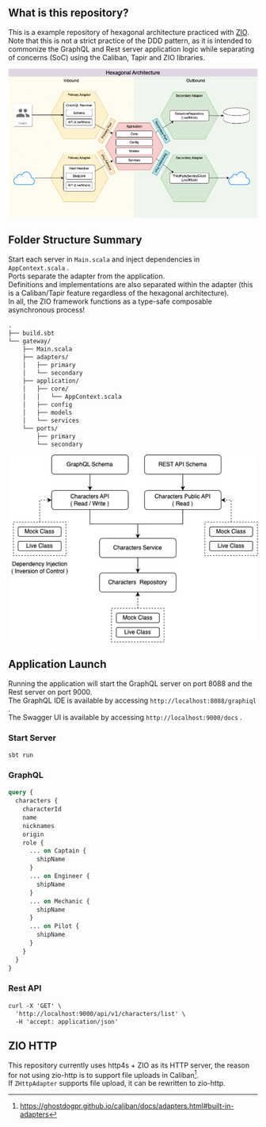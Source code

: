 ## What is this repository?

This is a example repository of hexagonal architecture practiced with [ZIO](https://zio.dev/).  
Note that this is not a strict practice of the DDD pattern, as it is intended to commonize the GraphQL and Rest server application logic while separating of concerns (SoC) using the Caliban, Tapir and ZIO libraries.  

![Hexagonal Architecture Image](https://github.com/aoyagi9936/hexagonal-architecture-example-with-zio/blob/main/hexagonal_architecture.png)

## Folder Structure Summary

Start each server in `Main.scala` and inject dependencies in `AppContext.scala` .  
Ports separate the adapter from the application.  
Definitions and implementations are also separated within the adapter (this is a Caliban/Tapir feature regardless of the hexagonal architecture).  
In all, the ZIO framework functions as a type-safe composable asynchronous process!  

```
.
├── build.sbt
└── gateway/
    ├── Main.scala
    ├── adapters/
    │   ├── primary
    │   └── secondary
    ├── application/
    │   ├── core/
    │   │   └── AppContext.scala
    │   ├── config
    │   ├── models
    │   └── services
    └── ports/
        ├── primary
        └── secondary
```

![Hexagonal Architecture Flow Image](https://github.com/aoyagi9936/hexagonal-architecture-example-with-zio/blob/main/hexagonal_architecture_flow.png)

## Application Launch

Running the application will start the GraphQL server on port 8088 and the Rest server on port 9000.  
The GraphQL IDE is available by accessing `http://localhost:8088/graphiql` .  
The Swagger UI is available by accessing `http://localhost:9000/docs` .  

### Start Server

```shell
sbt run
```

### GraphQL

```graphql
query {
  characters {
    characterId
    name
    nicknames
    origin
    role { 
      ... on Captain {
        shipName
      }
      ... on Engineer {
        shipName
      }
      ... on Mechanic {
        shipName
      }
      ... on Pilot {
        shipName
      }
    }
  }
}
```

### Rest API

```shell
curl -X 'GET' \
  'http://localhost:9000/api/v1/characters/list' \
  -H 'accept: application/json'
```

## ZIO HTTP

This repository currently uses http4s + ZIO as its HTTP server, the reason for not using zio-http is to support file uploads in Caliban[^1].  
If `ZHttpAdapter` supports file upload, it can be rewritten to zio-http.

[^1]:https://ghostdogpr.github.io/caliban/docs/adapters.html#built-in-adapters
